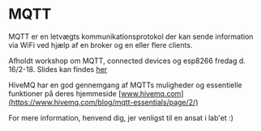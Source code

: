 # MQTT
MQTT er en letvægts kommunikationsprotokol der kan sende information via WiFi ved hjælp af en broker og en eller flere clients.

Afholdt workshop om MQTT, connected devices og esp8266 fredag d. 16/2-18.
Slides kan findes [her](https://goo.gl/rQcnx2)

HiveMQ har en god gennemgang af MQTTs muligheder og essentielle funktioner på deres hjemmeside [www.hivemq.com](https://www.hivemq.com/blog/mqtt-essentials/page/2/)

For mere information, henvend dig, jer venligst til en ansat i lab'et :) 
